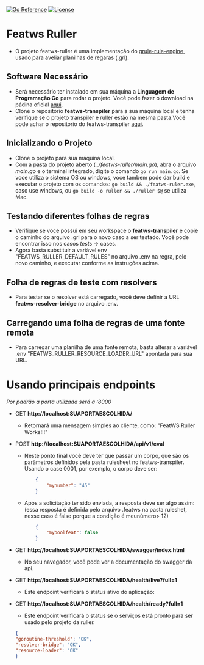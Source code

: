 [![Go Reference](https://pkg.go.dev/badge/github.com/abu-lang/goabu.svg)](https://pkg.go.dev/github.com/bancodobrasil/featws-ruller)
[![License](https://img.shields.io/badge/License-Apache%202.0-blue.svg)](https://github.com/bancodobrasil/featws-ruller/blob/develop/LICENSE)

# Featws Ruller
- O projeto featws-ruller é uma implementação do [grule-rule-engine](https://github.com/hyperjumptech/grule-rule-engine), usado para aveliar planilhas de regaras (.grl).

## Software Necessário
- Será necessário ter instalado em sua máquina a **Linguagem de Programação Go** para rodar o projeto. Você pode fazer o download na pádina oficial [aqui](https://go.dev/doc/install).
- Clone o repositório **featws-transpiler** para a sua máquina local e tenha verifique se o projeto transpiler e ruller estão na mesma pasta.Você pode achar o repositorio do featws-transpiler [aqui](https://github.com/bancodobrasil/featws-transpiler).

## Inicializando o Projeto
- Clone o projeto para sua máquina local.
- Com a pasta do projeto aberto (*../featws-ruller/main.go*), abra o arquivo  _main.go_ e o terminal integrado, digite o comando `go run main.go`. Se voce utiliza o sistema OS ou windows, voce tambem pode dar build e executar o projeto com os comandos: `go build && ./featws-ruler.exe`, caso use windows, ou  `go build -o ruller && ./ruller $@` se utiliza Mac.

## Testando diferentes folhas de regras
- Verifique se voce possui em seu workspace o **featws-transpiler** e copie o caminho do arquivo .grl para o novo caso a ser testado. Você pode encontrar isso nos casos _tests_ -> cases.
- Agora basta substituir a variável env "FEATWS_RULLER_DEFAULT_RULES" no arquivo .env na regra, pelo novo caminho, e executar conforme as instruções acima.

## Folha de regras de teste com resolvers
- Para testar se o resolver está carregado, você deve definir a URL **featws-resolver-bridge** no arquivo .env.

## Carregando uma folha de regras de uma fonte remota
- Para carregar uma planilha de uma fonte remota, basta alterar a variável .env "FEATWS_RULLER_RESOURCE_LOADER_URL" apontada para sua URL.

# Usando principais endpoints 
_Por padrão a porta utilizada será a :8000_
- GET **http://localhost:SUAPORTAESCOLHIDA/**
  - Retornará uma mensagem simples ao cliente, como: "FeatWS Ruller Works!!!"

- POST **http://localhost:SUAPORTAESCOLHIDA/api/v1/eval**
  - Neste ponto final você deve ter que passar um corpo, que são os parâmetros definidos pela pasta rulesheet no featws-transpiler. Usando o case 0001, por exemplo, o corpo deve ser:
    ```json
        {
            "mynumber": "45"
        }
    ```
   - Após a solicitação ter sido enviada, a resposta deve ser algo assim: (essa resposta é definida pelo arquivo .featws na pasta ruleshet, nesse caso é false porque a condição é meunúmero> 12)
        ```json 
            {
                "myboolfeat": false
            }
        ```
- GET **http://localhost:SUAPORTAESCOLHIDA/swagger/index.html**
    - No seu navegador, você pode ver a documentação do swagger da api.

- GET **http://localhost:SUAPORTAESCOLHIDA/health/live?full=1** 
    - Este endpoint verificará o status ativo do aplicação:

- GET **http://localhost:SUAPORTAESCOLHIDA/health/ready?full=1**
    - Este endpoint verificará o status se o serviços está pronto para ser usado ​​pelo projeto da ruller.
    
    ```json
    {
    "goroutine-threshold": "OK",
    "resolver-bridge": "OK",
    "resource-loader": "OK"
    }
    ```